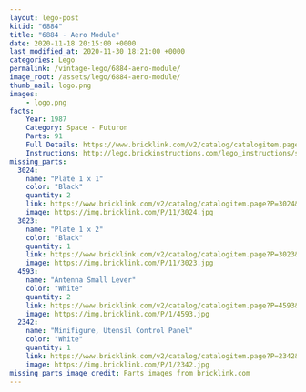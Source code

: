 ```yaml
---
layout: lego-post
kitid: "6884"
title: "6884 - Aero Module"
date: 2020-11-18 20:15:00 +0000
last_modified_at: 2020-11-30 18:21:00 +0000
categories: Lego
permalink: /vintage-lego/6884-aero-module/
image_root: /assets/lego/6884-aero-module/
thumb_nail: logo.png
images:
    - logo.png
facts:
    Year: 1987
    Category: Space - Futuron
    Parts: 91
    Full Details: https://www.bricklink.com/v2/catalog/catalogitem.page?S=6884-1
    Instructions: http://lego.brickinstructions.com/lego_instructions/set/6884/Aero_Module
missing_parts:
  3024:
    name: "Plate 1 x 1"
    color: "Black"
    quantity: 2
    link: https://www.bricklink.com/v2/catalog/catalogitem.page?P=3024&idColor=11
    image: https://img.bricklink.com/P/11/3024.jpg 
  3023:
    name: "Plate 1 x 2"
    color: "Black"
    quantity: 1
    link: https://www.bricklink.com/v2/catalog/catalogitem.page?P=3023&idColor=11
    image: https://img.bricklink.com/P/11/3023.jpg     
  4593:
    name: "Antenna Small Lever"
    color: "White"
    quantity: 2
    link: https://www.bricklink.com/v2/catalog/catalogitem.page?P=4593&idColor=1
    image: https://img.bricklink.com/P/1/4593.jpg    
  2342:
    name: "Minifigure, Utensil Control Panel"
    color: "White"
    quantity: 1
    link: https://www.bricklink.com/v2/catalog/catalogitem.page?P=2342&idColor=1
    image: https://img.bricklink.com/P/1/2342.jpg      
missing_parts_image_credit: Parts images from bricklink.com
---
```

